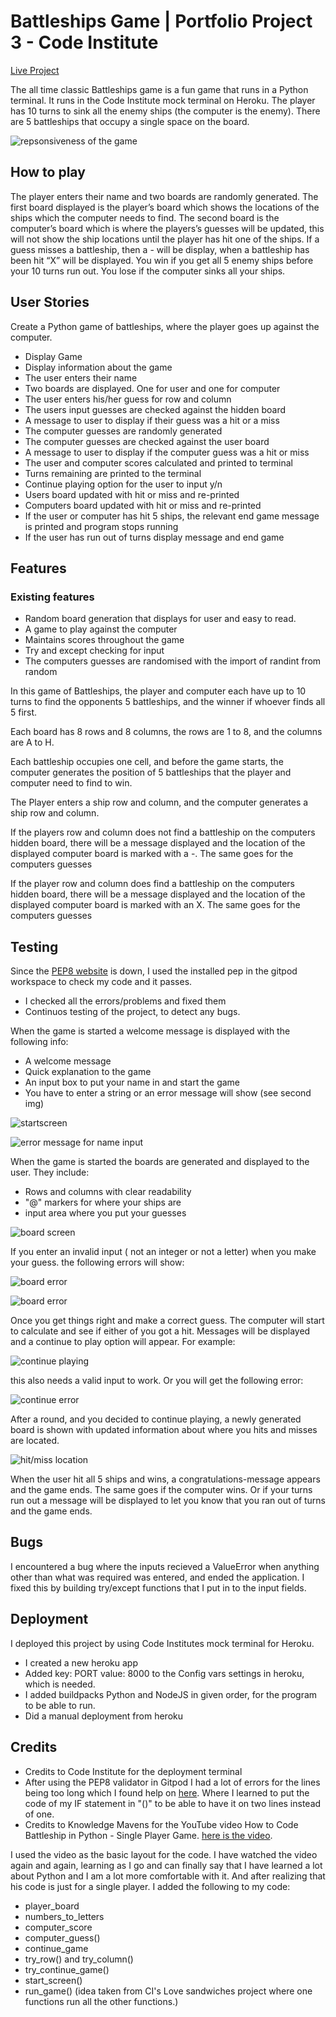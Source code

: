 # Battleships Game | Portfolio Project 3 - Code Institute
[Live Project](https://fullstacksammy-battleship.onrender.com/)

The all time classic Battleships game is a fun game that runs in a Python terminal. It runs in the Code Institute mock terminal on Heroku.
The player has 10 turns to sink all the enemy ships (the computer is the enemy). There are 5 battleships that occupy a single space on the board.

![repsonsiveness of the game](/assets/images/responsive.jpg)

## How to play

The player enters their name and two boards are randomly generated. The first board displayed is the player’s board which shows the locations of the ships which the computer needs to find. The second board is the computer’s board which is where the players’s guesses will be updated, this will not show the ship locations until the player has hit one of the ships. If a guess misses a battleship, then a - will be display, when a battleship has been hit “X” will be displayed. You win if you get all 5 enemy ships before your 10 turns run out. You lose if the computer sinks all your ships.

## User Stories

Create a Python game of battleships, where the player goes up against the computer.

- Display Game
- Display information about the game
- The user enters their name
- Two boards are displayed. One for user and one for computer
- The user enters his/her guess for row and column
- The users input guesses are checked against the hidden board
- A message to user to display if their guess was a hit or a miss
- The computer guesses are randomly generated
- The computer guesses are checked against the user board
- A message to user to display if the computer guess was a hit or miss
- The user and computer scores calculated and printed to terminal
- Turns remaining are printed to the terminal
- Continue playing option for the user to input y/n
- Users board updated with hit or miss and re-printed
- Computers board updated with hit or miss and re-printed
- If the user or computer has hit 5 ships, the relevant end game message is printed and program stops running
- If the user has run out of turns display message and end game

## Features

### Existing features

- Random board generation that displays for user and easy to read.
- A game to play against the computer
- Maintains scores throughout the game
- Try and except checking for input
- The computers guesses are randomised with the import of randint from random

In this game of Battleships, the player and computer each have up to 10 turns to find the opponents 5 battleships, and the winner if whoever finds all 5 first.

Each board has 8 rows and 8 columns, the rows are 1 to 8, and the columns are A to H.

Each battleship occupies one cell, and before the game starts, the computer generates the position of 5 battleships that the player and computer need to find to win.

The Player enters a ship row and column, and the computer generates a ship row and column.

If the players row and column does not find a battleship on the computers hidden board, there will be a message displayed and the location of the displayed computer board is marked with a -. The same goes for the computers guesses

If the player row and column does find a battleship on the computers hidden board, there will be a message displayed and the location of the displayed computer board is marked with an X. The same goes for the computers guesses

## Testing

Since the [PEP8 website](http://pep8online.com/) is down, I used the installed pep in the gitpod workspace to check my code and it passes.
 - I checked all the errors/problems and fixed them
 - Continuos testing of the project, to detect any bugs.

When the game is started a welcome message is displayed with the following info:
- A welcome message
- Quick explanation to the game
- An input box to put your name in and start the game
- You have to enter a string or an error message will show (see second img)

![startscreen](/assets/images/start.jpg)

![error message for name input](/assets/images/error-user.jpg)

When the game is started the boards are generated and displayed to the user. They include:
- Rows and columns with clear readability
- "@" markers for where your ships are
- input area where you put your guesses

![board screen](/assets/images/board.jpg)

If you enter an invalid input ( not an integer or not a letter) when you make your guess. the following errors will show:

![board error](/assets/images/board-error.jpg)

![board error](/assets/images/board-error2.jpg)

Once you get things right and make a correct guess. The computer will start to calculate and see if either of you got a hit.
Messages will be displayed and a continue to play option will appear. For example:

![continue playing](/assets/images/continue.jpg)

this also needs a valid input to work. Or you will get the following error:

![continue error](/assets/images/continue-error.jpg)

After a round, and you decided to continue playing, a newly generated board is shown with updated information about where you hits and misses are located.

![hit/miss location](/assets/images/hitmiss.jpg)

When the user hit all 5 ships and wins, a congratulations-message appears and the game ends. The same goes if the computer wins.
Or if your turns run out a message will be displayed to let you know that you ran out of turns and the game ends.

## Bugs

I encountered a bug where the inputs recieved a ValueError when anything other than what was required was entered, and ended the application.
I fixed this by building try/except functions that I put in to the input fields.

## Deployment

I deployed this project by using Code Institutes mock terminal for Heroku.

- I created a new heroku app
- Added key: PORT value: 8000 to the Config vars settings in heroku, which is needed.
- I added buildpacks Python and NodeJS in given order, for the program to be able to run.
- Did a manual deployment from heroku

## Credits

- Credits to Code Institute for the deployment terminal
- After using the PEP8 validator in Gitpod I had a lot of errors for the lines being too long which I found help on [here](https://www.codingem.com/python-how-to-break-long-lines/). Where I learned to put the code of my IF statement in "()" to be able to have it on two lines instead of one.
- Credits to Knowledge Mavens for the YouTube video How to Code Battleship in Python - Single Player Game. [here is the video](https://www.youtube.com/watch?v=tF1WRCrd_HQ&list=LL&index=3&t=8s&ab_channel=KnowledgeMavens). 

I used the video as the basic layout for the code. I have watched the video again and again, learning as I go and can finally say that I have learned a lot about Python and I am a lot more comfortable with it. And after realizing that his code is just for a single player. I added the following to my code:
- player_board
- numbers_to_letters
- computer_score
- computer_guess()
- continue_game
- try_row() and try_column()
- try_continue_game()
- start_screen()
- run_game() (idea taken from CI's Love sandwiches project where one functions run all the other functions.)


